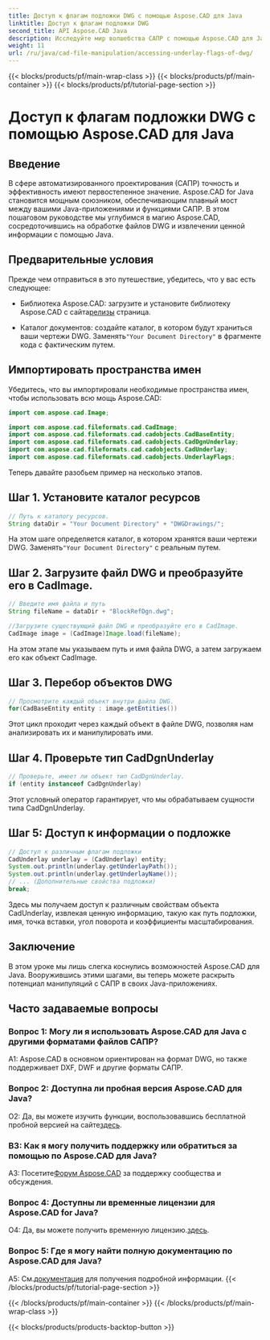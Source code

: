```yaml
---
title: Доступ к флагам подложки DWG с помощью Aspose.CAD для Java
linktitle: Доступ к флагам подложки DWG
second_title: API Aspose.CAD Java
description: Исследуйте мир волшебства САПР с помощью Aspose.CAD для Java! Легко обрабатывайте файлы DWG в своих приложениях Java.
weight: 11
url: /ru/java/cad-file-manipulation/accessing-underlay-flags-of-dwg/
---
```


{{< blocks/products/pf/main-wrap-class >}}
{{< blocks/products/pf/main-container >}}
{{< blocks/products/pf/tutorial-page-section >}}

# Доступ к флагам подложки DWG с помощью Aspose.CAD для Java

## Введение

В сфере автоматизированного проектирования (САПР) точность и эффективность имеют первостепенное значение. Aspose.CAD for Java становится мощным союзником, обеспечивающим плавный мост между вашими Java-приложениями и функциями САПР. В этом пошаговом руководстве мы углубимся в магию Aspose.CAD, сосредоточившись на обработке файлов DWG и извлечении ценной информации с помощью Java.

## Предварительные условия

Прежде чем отправиться в это путешествие, убедитесь, что у вас есть следующее:

-  Библиотека Aspose.CAD: загрузите и установите библиотеку Aspose.CAD с сайта[релизы](https://releases.aspose.com/cad/java/) страница.

-  Каталог документов: создайте каталог, в котором будут храниться ваши чертежи DWG. Заменять`"Your Document Directory"` в фрагменте кода с фактическим путем.

## Импортировать пространства имен

Убедитесь, что вы импортировали необходимые пространства имен, чтобы использовать всю мощь Aspose.CAD:

```java
import com.aspose.cad.Image;

import com.aspose.cad.fileformats.cad.CadImage;
import com.aspose.cad.fileformats.cad.cadobjects.CadBaseEntity;
import com.aspose.cad.fileformats.cad.cadobjects.CadDgnUnderlay;
import com.aspose.cad.fileformats.cad.cadobjects.CadUnderlay;
import com.aspose.cad.fileformats.cad.cadobjects.UnderlayFlags;
```

Теперь давайте разобьем пример на несколько этапов.

## Шаг 1. Установите каталог ресурсов

```java
// Путь к каталогу ресурсов.
String dataDir = "Your Document Directory" + "DWGDrawings/";
```

 На этом шаге определяется каталог, в котором хранятся ваши чертежи DWG. Заменять`"Your Document Directory"` с реальным путем.

## Шаг 2. Загрузите файл DWG и преобразуйте его в CadImage.

```java
// Введите имя файла и путь
String fileName = dataDir + "BlockRefDgn.dwg";

//Загрузите существующий файл DWG и преобразуйте его в CadImage.
CadImage image = (CadImage)Image.load(fileName);
```

На этом этапе мы указываем путь и имя файла DWG, а затем загружаем его как объект CadImage.

## Шаг 3. Перебор объектов DWG

```java
// Просмотрите каждый объект внутри файла DWG.
for(CadBaseEntity entity : image.getEntities())
```

Этот цикл проходит через каждый объект в файле DWG, позволяя нам анализировать их и манипулировать ими.

## Шаг 4. Проверьте тип CadDgnUnderlay

```java
// Проверьте, имеет ли объект тип CadDgnUnderlay.
if (entity instanceof CadDgnUnderlay)
```

Этот условный оператор гарантирует, что мы обрабатываем сущности типа CadDgnUnderlay.

## Шаг 5: Доступ к информации о подложке

```java
// Доступ к различным флагам подложки
CadUnderlay underlay = (CadUnderlay) entity;
System.out.println(underlay.getUnderlayPath());
System.out.println(underlay.getUnderlayName());
// ... (Дополнительные свойства подложки)
break;
```

Здесь мы получаем доступ к различным свойствам объекта CadUnderlay, извлекая ценную информацию, такую как путь подложки, имя, точка вставки, угол поворота и коэффициенты масштабирования.

## Заключение

В этом уроке мы лишь слегка коснулись возможностей Aspose.CAD для Java. Вооружившись этими шагами, вы теперь можете раскрыть потенциал манипуляций с САПР в своих Java-приложениях.

## Часто задаваемые вопросы

### Вопрос 1: Могу ли я использовать Aspose.CAD для Java с другими форматами файлов САПР?

A1: Aspose.CAD в основном ориентирован на формат DWG, но также поддерживает DXF, DWF и другие форматы САПР.

### Вопрос 2: Доступна ли пробная версия Aspose.CAD для Java?

 О2: Да, вы можете изучить функции, воспользовавшись бесплатной пробной версией на сайте[здесь](https://releases.aspose.com/).

### В3: Как я могу получить поддержку или обратиться за помощью по Aspose.CAD для Java?

 A3: Посетите[Форум Aspose.CAD](https://forum.aspose.com/c/cad/19) за поддержку сообщества и обсуждения.

### Вопрос 4: Доступны ли временные лицензии для Aspose.CAD for Java?

 О4: Да, вы можете получить временную лицензию.[здесь](https://purchase.aspose.com/temporary-license/).

### Вопрос 5: Где я могу найти полную документацию по Aspose.CAD для Java?

 A5: См.[документация](https://reference.aspose.com/cad/java/) для получения подробной информации.
{{< /blocks/products/pf/tutorial-page-section >}}

{{< /blocks/products/pf/main-container >}}
{{< /blocks/products/pf/main-wrap-class >}}

{{< blocks/products/products-backtop-button >}}

